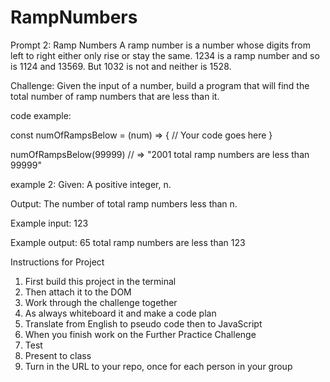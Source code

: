 # RampNumbers

Prompt 2: Ramp Numbers
A ramp number is a number whose digits from left to right either only rise or stay the same. 1234 is a ramp number and so is 1124 and 13569. But 1032 is not and neither is 1528.

Challenge: Given the input of a number, build a program that will find the total number of ramp numbers that are less than it.

code example:

  const numOfRampsBelow = (num) => {
    //  Your code goes here
  }

  numOfRampsBelow(99999) // => "2001 total ramp numbers are less than 99999"

example 2:
  Given: A positive integer, n.

  Output: The number of total ramp numbers less than n.

  Example input: 123

  Example output: 65 total ramp numbers are less than 123

Instructions for Project
  1. First build this project in the terminal
  2. Then attach it to the DOM
  3. Work through the challenge together
  4. As always whiteboard it and make a code plan
  5. Translate from English to pseudo code then to JavaScript
  6. When you finish work on the Further Practice Challenge
  7. Test
  8. Present to class
  9. Turn in the URL to your repo, once for each person in your group